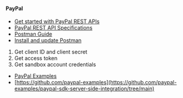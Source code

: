 #### PayPal
- [Get started with PayPal REST APIs](https://developer.paypal.com/api/rest/) 
- [PayPal REST API Specifications](https://github.com/paypal/paypal-rest-api-specifications)
- [Postman Guide](https://developer.paypal.com/api/rest/postman/)
- [Install and update Postman](https://learning.postman.com/docs/getting-started/installation/installation-and-updates/)
1. Get client ID and client secret
2. Get access token
3. Get sandbox account credentials
- [PayPal Examples](https://github.com/paypal-examples)
- [https://github.com/paypal-examples](https://github.com/paypal-examples/paypal-sdk-server-side-integration/tree/main)